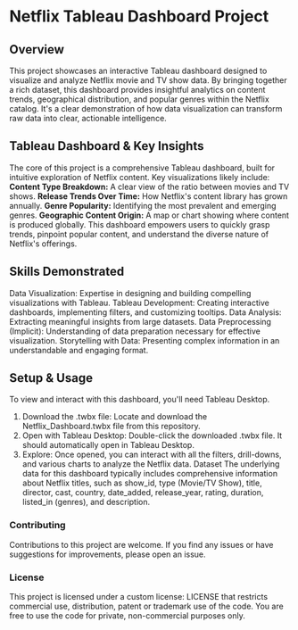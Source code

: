 # Netflix Tableau Dashboard Project

## Overview
This project showcases an interactive Tableau dashboard designed to visualize and analyze Netflix movie and TV show data. By bringing together a rich dataset, this dashboard provides insightful analytics on content trends, geographical distribution, and popular genres within the Netflix catalog. It's a clear demonstration of how data visualization can transform raw data into clear, actionable intelligence.

## Tableau Dashboard & Key Insights
The core of this project is a comprehensive Tableau dashboard, built for intuitive exploration of Netflix content. Key visualizations likely include:
**Content Type Breakdown:** A clear view of the ratio between movies and TV shows.
**Release Trends Over Time:** How Netflix's content library has grown annually.
**Genre Popularity:** Identifying the most prevalent and emerging genres.
**Geographic Content Origin:** A map or chart showing where content is produced globally.
This dashboard empowers users to quickly grasp trends, pinpoint popular content, and understand the diverse nature of Netflix's offerings.

## Skills Demonstrated
Data Visualization: Expertise in designing and building compelling visualizations with Tableau.
Tableau Development: Creating interactive dashboards, implementing filters, and customizing tooltips.
Data Analysis: Extracting meaningful insights from large datasets.
Data Preprocessing (Implicit): Understanding of data preparation necessary for effective visualization.
Storytelling with Data: Presenting complex information in an understandable and engaging format.

## Setup & Usage
To view and interact with this dashboard, you'll need Tableau Desktop.
1. Download the .twbx file: Locate and download the Netflix_Dashboard.twbx file from this repository.
2. Open with Tableau Desktop: Double-click the downloaded .twbx file. It should automatically open in Tableau Desktop.
3. Explore: Once opened, you can interact with all the filters, drill-downs, and various charts to analyze the Netflix data.
Dataset
The underlying data for this dashboard typically includes comprehensive information about Netflix titles, such as show_id, type (Movie/TV Show), title, director, cast, country, date_added, release_year, rating, duration, listed_in (genres), and description.

### Contributing

Contributions to this project are welcome. If you find any issues or have suggestions for improvements, please open an issue.

### License

This project is licensed under a custom license: LICENSE that restricts commercial use, distribution, patent or trademark use of the code. You are free to use the code for private, non-commercial purposes only.

